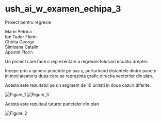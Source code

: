 # ush_ai_w_examen_echipa_3
Proiect pentru regresie

Marin Petrica <br/>
Ion Tudor Florin <br/>
Chirita George <br/>
Simioana Catalin <br/>
Apostol Florin <br/>

Un proiect care face o reprezentare a regresiei folosind ecuatia dreptei.

Incepe prin a genera punctele pe axa y, perturband distantele dintre puncte in mod aleatoriu dupa care se reprezinta grafic directia vectorilor din plan.

Acesta este rezultatul pe un segment de 10 unitati in doua cazuri diferite.

![Figure_1](https://user-images.githubusercontent.com/72442707/215260771-56680f02-b90b-4af8-b834-6709044fe928.png)
![Figure_3](https://user-images.githubusercontent.com/72442707/215260902-75f65dc5-c859-4ef3-9a4b-8e9a0d89417c.png)


Acesta este rezultaul tuturor punctelor din plan

![Figure_2](https://user-images.githubusercontent.com/72442707/215260899-29ca62ad-d52b-4f57-b5dc-d5cc80a5696b.png)
